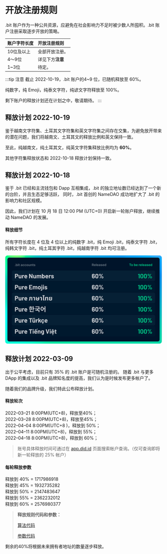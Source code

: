 # 开放注册规则

.bit 账户作为一种公共资源，应避免在社会影响力不足时被少数人所囤积。.bit 账户注册采取逐步开放的策略。

| 账户字符长度  | 开放注册规则     |
|:--------|:-----------|
| 10位及以上  | 全部开放注册。    |
| 4～9位    | 详见下方**注意** |
| 1~3位    | 待定。        |

:::tip 注意
截止 2022-10-19，.bit 账户的4~9 位，已随机释放至 60%。

纯数字，纯 Emoji，纯泰文字符，纯谚文字符释放至 100%。

剩下账户的释放计划还在计划之中，敬请期待。
:::

## 释放计划 2022-10-19
鉴于越南文字符集、土耳其文字符集和英文字符集之间存在交集，为避免放开带来的潜在问题，我们将越南文、土耳其文的释放比例和英文保持一致。

至此，纯越南文，纯土耳其文，纯英文字符集释放比例均为 **60%**。  

其他字符集释放状态和 2022-10-18 释放计划保持一致。


## 释放计划 2022-10-18
鉴于 .bit 已经和主流钱包和 Dapp 互相集成，.bit 的独立地址数已经达到了一个新的台阶，并且生态足够活跃，
同时，.bit 首创的 NameDAO 成功地扩大了 .bit 的影响力和社区规模。

因此，我们计划在 10 月 18 日 12:00 PM (UTC+0) 开启新一轮账户释放，继续推动 NameDAO 的发展。

#### 释放细节
所有字符长度在 4 位及 4 位以上的纯数字 .bit，纯 Emoji .bit，纯泰文字符 .bit，纯韩文字符 .bit，纯土耳其字符 .bit，纯越南字符 .bit 均可注册。

![release-plan-1018.png](./release-plan-1018.png)


## 释放计划 2022-03-09

出于公平考虑，目前只有 35% 的 .bit 账户是可随机注册的。
随着 .bit 与更多 DApp 的集成以及 .bit 品牌知名度的提高，我们认为是时候发布更多帐户了。

随着我们的品牌升级，我们特此公布释放计划。

#### 释放轮次
2022–03–21 8:00PM(UTC+8)，释放至40%；  
2022–03–28 8:00PM(UTC+8)，释放至45%；  
2022–04–04 8:00PM(UTC+8 )，释放到 50%；  
2022–04–11 8:00PM(UTC+8)，释放到 55%；  
2022–04–18 8:00PM(UTC+8)，释放到 60%；  

> 账号具体释放时间可通过在 [app.did.id](https://app.did.id) 页面搜索帐户查询。（仅可查询即将新一轮释放的 25% 帐户）

#### 每轮释放参数
释放到 40% = 1717986918  
释放到 45% = 1932735282  
释放到 50% = 2147483647  
释放到 55% = 2362232012  
释放到 60% = 2576980377  


> **释放规则代码和参数：**
> 
> [算法代码](https://github.com/dotbitHQ/das-contracts/blob/7717330047772f51855d79bd67b77dede34d0bf8/contracts/pre-account-cell-type/src/entry.rs#L597-L630)
> 
> [参数代码](https://github.com/dotbitHQ/das-contracts/blob/7717330047772f51855d79bd67b77dede34d0bf8/contracts/pre-account-cell-type/src/entry.rs#L607)

剩余的40%将根据未来拥有者地址的数量逐步释放。